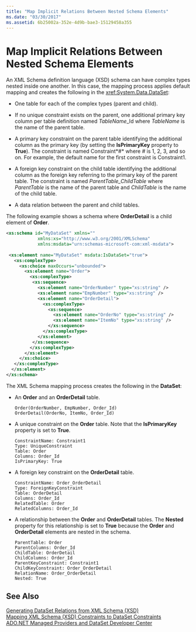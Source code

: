 ```yaml
---
title: "Map Implicit Relations Between Nested Schema Elements"
ms.date: "03/30/2017"
ms.assetid: 6b25002a-352e-4d9b-bae3-15129458a355
---
```

# Map Implicit Relations Between Nested Schema Elements
An XML Schema definition language (XSD) schema can have complex types nested inside one another. In this case, the mapping process applies default mapping and creates the following in the <xref:System.Data.DataSet>:  
  
-   One table for each of the complex types (parent and child).  
  
-   If no unique constraint exists on the parent, one additional primary key column per table definition named *TableName*_Id where *TableName* is the name of the parent table.  
  
-   A primary key constraint on the parent table identifying the additional column as the primary key (by setting the **IsPrimaryKey** property to **True**). The constraint is named Constraint*#* where *#* is 1, 2, 3, and so on. For example, the default name for the first constraint is Constraint1.  
  
-   A foreign key constraint on the child table identifying the additional column as the foreign key referring to the primary key of the parent table. The constraint is named *ParentTable_ChildTable* where *ParentTable* is the name of the parent table and *ChildTable* is the name of the child table.  
  
-   A data relation between the parent and child tables.  
  
 The following example shows a schema where **OrderDetail** is a child element of **Order**.  
  
```xml  
<xs:schema id="MyDataSet" xmlns=""   
            xmlns:xs="http://www.w3.org/2001/XMLSchema"   
            xmlns:msdata="urn:schemas-microsoft-com:xml-msdata">  
  
 <xs:element name="MyDataSet" msdata:IsDataSet="true">  
   <xs:complexType>  
     <xs:choice maxOccurs="unbounded">  
       <xs:element name="Order">  
         <xs:complexType>  
          <xs:sequence>  
            <xs:element name="OrderNumber" type="xs:string" />  
            <xs:element name="EmpNumber" type="xs:string" />  
            <xs:element name="OrderDetail">  
              <xs:complexType>  
                <xs:sequence>  
                  <xs:element name="OrderNo" type="xs:string" />  
                  <xs:element name="ItemNo" type="xs:string" />  
                </xs:sequence>  
              </xs:complexType>  
            </xs:element>  
          </xs:sequence>  
         </xs:complexType>  
       </xs:element>  
     </xs:choice>  
   </xs:complexType>  
  </xs:element>  
</xs:schema>  
```  
  
 The XML Schema mapping process creates the following in the **DataSet**:  
  
-   An **Order** and an **OrderDetail** table.  
  
    ```  
    Order(OrderNumber, EmpNumber, Order_Id)  
    OrderDetail(OrderNo, ItemNo, Order_Id)  
    ```  
  
-   A unique constraint on the **Order** table. Note that the **IsPrimaryKey** property is set to **True**.  
  
    ```  
    ConstraintName: Constraint1  
    Type: UniqueConstraint  
    Table: Order  
    Columns: Order_Id   
    IsPrimaryKey: True  
    ```  
  
-   A foreign key constraint on the **OrderDetail** table.  
  
    ```  
    ConstraintName: Order_OrderDetail  
    Type: ForeignKeyConstraint  
    Table: OrderDetail  
    Columns: Order_Id   
    RelatedTable: Order  
    RelatedColumns: Order_Id   
    ```  
  
-   A relationship between the **Order** and **OrderDetail** tables. The **Nested** property for this relationship is set to **True** because the **Order** and **OrderDetail** elements are nested in the schema.  
  
    ```  
    ParentTable: Order  
    ParentColumns: Order_Id   
    ChildTable: OrderDetail  
    ChildColumns: Order_Id   
    ParentKeyConstraint: Constraint1  
    ChildKeyConstraint: Order_OrderDetail  
    RelationName: Order_OrderDetail  
    Nested: True  
    ```  
  
## See Also  
 [Generating DataSet Relations from XML Schema (XSD)](../../../../../docs/framework/data/adonet/dataset-datatable-dataview/generating-dataset-relations-from-xml-schema-xsd.md)  
 [Mapping XML Schema (XSD) Constraints to DataSet Constraints](../../../../../docs/framework/data/adonet/dataset-datatable-dataview/mapping-xml-schema-xsd-constraints-to-dataset-constraints.md)  
 [ADO.NET Managed Providers and DataSet Developer Center](http://go.microsoft.com/fwlink/?LinkId=217917)
